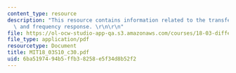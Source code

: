 ```yaml
---
content_type: resource
description: "This resource contains information related to the transfer function\
  \ and frequency response. \r\n\r\n"
file: https://ol-ocw-studio-app-qa.s3.amazonaws.com/courses/18-03-differential-equations-spring-2010/6ba5197494b5ffb38258e5f34d8b52f2_MIT18_03S10_c30.pdf
file_type: application/pdf
resourcetype: Document
title: MIT18_03S10_c30.pdf
uid: 6ba51974-94b5-ffb3-8258-e5f34d8b52f2
---
```

